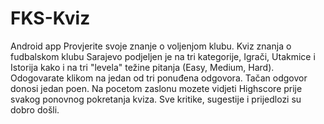# FKS-Kviz
Android app
 Provjerite svoje znanje o voljenjom klubu. Kviz znanja o fudbalskom klubu Sarajevo podjeljen je na tri kategorije, Igrači, Utakmice i Istorija kako i na tri "levela" težine pitanja (Easy, Medium, Hard). Odogovarate klikom na jedan od tri ponuđena odgovora. Tačan odgovor donosi jedan poen. Na pocetom zaslonu mozete vidjeti Highscore prije svakog ponovnog pokretanja kviza. Sve kritike, sugestije i prijedlozi su dobro došli.
